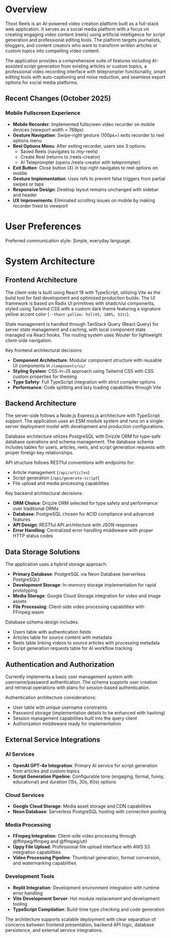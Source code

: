 # Overview

Thoxt Reels is an AI-powered video creation platform built as a full-stack web application. It serves as a social media platform with a focus on creating engaging video content (reels) using artificial intelligence for script generation and professional editing tools. The platform targets journalists, bloggers, and content creators who want to transform written articles or custom topics into compelling video content.

The application provides a comprehensive suite of features including AI-assisted script generation from existing articles or custom topics, a professional video recording interface with teleprompter functionality, smart editing tools with auto-captioning and noise reduction, and seamless export options for social media platforms.

## Recent Changes (October 2025)

### Mobile Fullscreen Experience
- **Mobile Recorder**: Implemented fullscreen video recorder on mobile devices (viewport width < 768px)
- **Gesture Navigation**: Swipe-right gesture (100px+) exits recorder to reel options menu
- **Reel Options Menu**: After exiting recorder, users see 3 options:
  - Saved Reels (navigates to /my-reels)
  - Create Reel (returns to /reels-creator)
  - AI Teleprompter (opens /reels-creator with teleprompter)
- **Exit Button**: Close button (X) in top-right navigates to reel options on mobile
- **Gesture Implementation**: Uses refs to prevent false triggers from partial swipes or taps
- **Responsive Design**: Desktop layout remains unchanged with sidebar and header
- **UX Improvements**: Eliminated scrolling issues on mobile by making recorder fixed to viewport

# User Preferences

Preferred communication style: Simple, everyday language.

# System Architecture

## Frontend Architecture

The client-side is built using React 18 with TypeScript, utilizing Vite as the build tool for fast development and optimized production builds. The UI framework is based on Radix UI primitives with shadcn/ui components, styled using Tailwind CSS with a custom dark theme featuring a signature yellow accent color (`--thoxt-yellow: hsl(45, 100%, 51%)`).

State management is handled through TanStack Query (React Query) for server state management and caching, with local component state managed via React hooks. The routing system uses Wouter for lightweight client-side navigation.

Key frontend architectural decisions:
- **Component Architecture**: Modular component structure with reusable UI components in `/components/ui/`
- **Styling System**: CSS-in-JS approach using Tailwind CSS with CSS custom properties for theming
- **Type Safety**: Full TypeScript integration with strict compiler options
- **Performance**: Code splitting and lazy loading capabilities through Vite

## Backend Architecture

The server-side follows a Node.js Express.js architecture with TypeScript support. The application uses an ESM module system and runs on a single-server deployment model with development and production configurations.

Database architecture utilizes PostgreSQL with Drizzle ORM for type-safe database operations and schema management. The database schema includes tables for users, articles, reels, and script generation requests with proper foreign key relationships.

API structure follows RESTful conventions with endpoints for:
- Article management (`/api/articles`)
- Script generation (`/api/generate-script`)
- File upload and media processing capabilities

Key backend architectural decisions:
- **ORM Choice**: Drizzle ORM selected for type safety and performance over traditional ORMs
- **Database**: PostgreSQL chosen for ACID compliance and advanced features
- **API Design**: RESTful API architecture with JSON responses
- **Error Handling**: Centralized error handling middleware with proper HTTP status codes

## Data Storage Solutions

The application uses a hybrid storage approach:
- **Primary Database**: PostgreSQL via Neon Database (serverless PostgreSQL)
- **Development Storage**: In-memory storage implementation for rapid prototyping
- **Media Storage**: Google Cloud Storage integration for video and image assets
- **File Processing**: Client-side video processing capabilities with FFmpeg.wasm

Database schema design includes:
- Users table with authentication fields
- Articles table for source content with metadata
- Reels table linking videos to source articles with processing metadata
- Script generation requests table for AI workflow tracking

## Authentication and Authorization

Currently implements a basic user management system with username/password authentication. The schema supports user creation and retrieval operations with plans for session-based authentication.

Authentication architecture considerations:
- User table with unique username constraints
- Password storage (implementation details to be enhanced with hashing)
- Session management capabilities built into the query client
- Authorization middleware ready for implementation

## External Service Integrations

### AI Services
- **OpenAI GPT-4o Integration**: Primary AI service for script generation from articles and custom topics
- **Script Generation Pipeline**: Configurable tone (engaging, formal, funny, educational) and duration (15s, 30s, 60s) options

### Cloud Services
- **Google Cloud Storage**: Media asset storage and CDN capabilities
- **Neon Database**: Serverless PostgreSQL hosting with connection pooling

### Media Processing
- **FFmpeg Integration**: Client-side video processing through @ffmpeg/ffmpeg and @ffmpeg/util
- **Uppy File Upload**: Professional file upload interface with AWS S3 integration capabilities
- **Video Processing Pipeline**: Thumbnail generation, format conversion, and watermarking capabilities

### Development Tools
- **Replit Integration**: Development environment integration with runtime error handling
- **Vite Development Server**: Hot module replacement and development tooling
- **TypeScript Compilation**: Build-time type checking and code generation

The architecture supports scalable deployment with clear separation of concerns between frontend presentation, backend API logic, database persistence, and external service integrations.